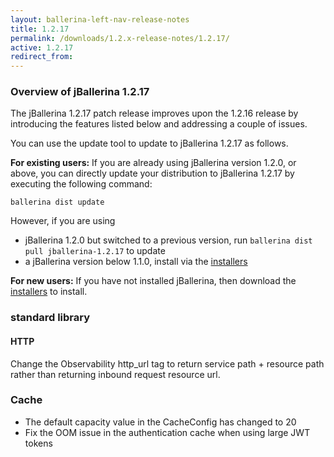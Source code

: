 ```yaml
---
layout: ballerina-left-nav-release-notes
title: 1.2.17
permalink: /downloads/1.2.x-release-notes/1.2.17/
active: 1.2.17
redirect_from:
---
```


### Overview of jBallerina 1.2.17
The jBallerina 1.2.17 patch release improves upon the 1.2.16 release by introducing the features listed below and addressing a couple of issues.

You can use the update tool to update to jBallerina 1.2.17 as follows.

**For existing users:**
If you are already using jBallerina version 1.2.0, or above, you can directly update your distribution to jBallerina 1.2.17 by executing the following command:

```
ballerina dist update
```

However, if you are using

- jBallerina 1.2.0 but switched to a previous version, run `ballerina dist pull jballerina-1.2.17` to update
- a jBallerina version below 1.1.0, install via the [installers](https://ballerina.io/downloads/)

**For new users:**
If you have not installed jBallerina, then download the [installers](https://ballerina.io/downloads/) to install.

### standard library
#### HTTP
Change the Observability http_url tag to return service path + resource path rather than returning inbound request resource url.

### Cache
- The default capacity value in the CacheConfig has changed to 20
- Fix the OOM issue in the authentication cache when using large JWT tokens
